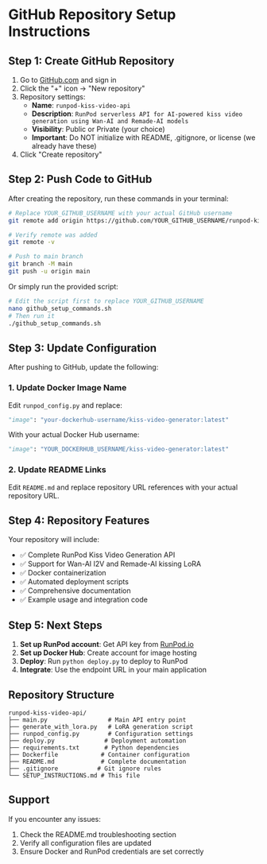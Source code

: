 # GitHub Repository Setup Instructions

## Step 1: Create GitHub Repository

1. Go to [GitHub.com](https://github.com) and sign in
2. Click the "+" icon → "New repository"
3. Repository settings:
   - **Name**: `runpod-kiss-video-api`
   - **Description**: `RunPod serverless API for AI-powered kiss video generation using Wan-AI and Remade-AI models`
   - **Visibility**: Public or Private (your choice)
   - **Important**: Do NOT initialize with README, .gitignore, or license (we already have these)
4. Click "Create repository"

## Step 2: Push Code to GitHub

After creating the repository, run these commands in your terminal:

```bash
# Replace YOUR_GITHUB_USERNAME with your actual GitHub username
git remote add origin https://github.com/YOUR_GITHUB_USERNAME/runpod-kiss-video-api.git

# Verify remote was added
git remote -v

# Push to main branch
git branch -M main
git push -u origin main
```

Or simply run the provided script:
```bash
# Edit the script first to replace YOUR_GITHUB_USERNAME
nano github_setup_commands.sh
# Then run it
./github_setup_commands.sh
```

## Step 3: Update Configuration

After pushing to GitHub, update the following:

### 1. Update Docker Image Name

Edit `runpod_config.py` and replace:
```python
"image": "your-dockerhub-username/kiss-video-generator:latest"
```

With your actual Docker Hub username:
```python
"image": "YOUR_DOCKERHUB_USERNAME/kiss-video-generator:latest"
```

### 2. Update README Links

Edit `README.md` and replace repository URL references with your actual repository URL.

## Step 4: Repository Features

Your repository will include:

- ✅ Complete RunPod Kiss Video Generation API
- ✅ Support for Wan-AI I2V and Remade-AI kissing LoRA
- ✅ Docker containerization
- ✅ Automated deployment scripts
- ✅ Comprehensive documentation
- ✅ Example usage and integration code

## Step 5: Next Steps

1. **Set up RunPod account**: Get API key from [RunPod.io](https://runpod.io)
2. **Set up Docker Hub**: Create account for image hosting
3. **Deploy**: Run `python deploy.py` to deploy to RunPod
4. **Integrate**: Use the endpoint URL in your main application

## Repository Structure

```
runpod-kiss-video-api/
├── main.py                 # Main API entry point
├── generate_with_lora.py   # LoRA generation script
├── runpod_config.py        # Configuration settings
├── deploy.py              # Deployment automation
├── requirements.txt       # Python dependencies
├── Dockerfile            # Container configuration
├── README.md             # Complete documentation
├── .gitignore           # Git ignore rules
└── SETUP_INSTRUCTIONS.md # This file
```

## Support

If you encounter any issues:
1. Check the README.md troubleshooting section
2. Verify all configuration files are updated
3. Ensure Docker and RunPod credentials are set correctly